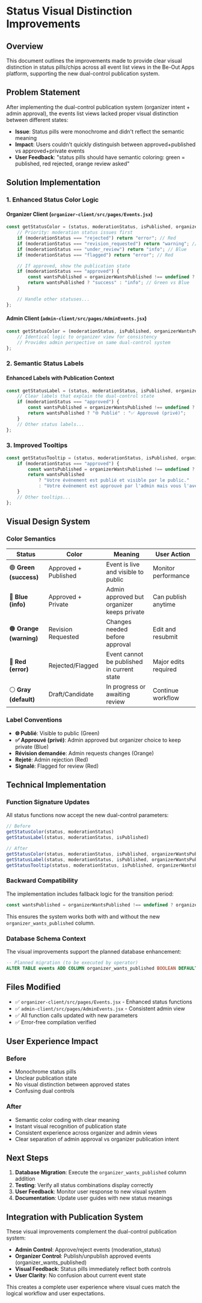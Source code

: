 # Status Visual Distinction Improvements

## Overview
This document outlines the improvements made to provide clear visual distinction in status pills/chips across all event list views in the Be-Out Apps platform, supporting the new dual-control publication system.

## Problem Statement
After implementing the dual-control publication system (organizer intent + admin approval), the events list views lacked proper visual distinction between different states:
- **Issue**: Status pills were monochrome and didn't reflect the semantic meaning
- **Impact**: Users couldn't quickly distinguish between approved+published vs approved+private events
- **User Feedback**: "status pills should have semantic coloring: green = published, red rejected, orange review asked"

## Solution Implementation

### 1. Enhanced Status Color Logic

#### Organizer Client (`organizer-client/src/pages/Events.jsx`)
```javascript
const getStatusColor = (status, moderationStatus, isPublished, organizerWantsPublished) => {
    // Priority: moderation status issues first
    if (moderationStatus === "rejected") return "error"; // Red
    if (moderationStatus === "revision_requested") return "warning"; // Orange
    if (moderationStatus === "under_review") return "info"; // Blue
    if (moderationStatus === "flagged") return "error"; // Red

    // If approved, show the publication state
    if (moderationStatus === "approved") {
        const wantsPublished = organizerWantsPublished !== undefined ? organizerWantsPublished : isPublished;
        return wantsPublished ? "success" : "info"; // Green vs Blue
    }

    // Handle other statuses...
};
```

#### Admin Client (`admin-client/src/pages/AdminEvents.jsx`)
```javascript
const getStatusColor = (moderationStatus, isPublished, organizerWantsPublished) => {
    // Identical logic to organizer view for consistency
    // Provides admin perspective on same dual-control system
};
```

### 2. Semantic Status Labels

#### Enhanced Labels with Publication Context
```javascript
const getStatusLabel = (status, moderationStatus, isPublished, organizerWantsPublished) => {
    // Clear labels that explain the dual-control state
    if (moderationStatus === "approved") {
        const wantsPublished = organizerWantsPublished !== undefined ? organizerWantsPublished : isPublished;
        return wantsPublished ? "🌐 Publié" : "✅ Approuvé (privé)";
    }
    // Other status labels...
};
```

### 3. Improved Tooltips
```javascript
const getStatusTooltip = (status, moderationStatus, isPublished, organizerWantsPublished) => {
    if (moderationStatus === "approved") {
        const wantsPublished = organizerWantsPublished !== undefined ? organizerWantsPublished : isPublished;
        return wantsPublished
            ? "Votre événement est publié et visible par le public."
            : "Votre événement est approuvé par l'admin mais vous l'avez gardé privé.";
    }
    // Other tooltips...
};
```

## Visual Design System

### Color Semantics
| Status | Color | Meaning | User Action |
|--------|-------|---------|-------------|
| 🟢 **Green (success)** | Approved + Published | Event is live and visible to public | Monitor performance |
| 🔵 **Blue (info)** | Approved + Private | Admin approved but organizer keeps private | Can publish anytime |
| 🟠 **Orange (warning)** | Revision Requested | Changes needed before approval | Edit and resubmit |
| 🔴 **Red (error)** | Rejected/Flagged | Event cannot be published in current state | Major edits required |
| ⚪ **Gray (default)** | Draft/Candidate | In progress or awaiting review | Continue workflow |

### Label Conventions
- **🌐 Publié**: Visible to public (Green)
- **✅ Approuvé (privé)**: Admin approved but organizer choice to keep private (Blue)
- **Révision demandée**: Admin requests changes (Orange)
- **Rejeté**: Admin rejection (Red)
- **Signalé**: Flagged for review (Red)

## Technical Implementation

### Function Signature Updates
All status functions now accept the new dual-control parameters:
```javascript
// Before
getStatusColor(status, moderationStatus)
getStatusLabel(status, moderationStatus, isPublished)

// After
getStatusColor(status, moderationStatus, isPublished, organizerWantsPublished)
getStatusLabel(status, moderationStatus, isPublished, organizerWantsPublished)
getStatusTooltip(status, moderationStatus, isPublished, organizerWantsPublished)
```

### Backward Compatibility
The implementation includes fallback logic for the transition period:
```javascript
const wantsPublished = organizerWantsPublished !== undefined ? organizerWantsPublished : isPublished;
```
This ensures the system works both with and without the new `organizer_wants_published` column.

### Database Schema Context
The visual improvements support the planned database enhancement:
```sql
-- Planned migration (to be executed by operator)
ALTER TABLE events ADD COLUMN organizer_wants_published BOOLEAN DEFAULT true;
```

## Files Modified
- ✅ `organizer-client/src/pages/Events.jsx` - Enhanced status functions
- ✅ `admin-client/src/pages/AdminEvents.jsx` - Consistent admin view
- ✅ All function calls updated with new parameters
- ✅ Error-free compilation verified

## User Experience Impact

### Before
- Monochrome status pills
- Unclear publication state
- No visual distinction between approved states
- Confusing dual controls

### After
- Semantic color coding with clear meaning
- Instant visual recognition of publication state
- Consistent experience across organizer and admin views
- Clear separation of admin approval vs organizer publication intent

## Next Steps
1. **Database Migration**: Execute the `organizer_wants_published` column addition
2. **Testing**: Verify all status combinations display correctly
3. **User Feedback**: Monitor user response to new visual system
4. **Documentation**: Update user guides with new status meanings

## Integration with Publication System
These visual improvements complement the dual-control publication system:
- **Admin Control**: Approve/reject events (moderation_status)
- **Organizer Control**: Publish/unpublish approved events (organizer_wants_published)
- **Visual Feedback**: Status pills immediately reflect both controls
- **User Clarity**: No confusion about current event state

This creates a complete user experience where visual cues match the logical workflow and user expectations.
